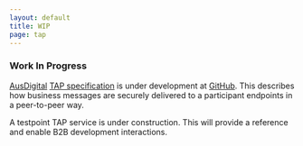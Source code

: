```yaml
---
layout: default
title: WIP
page: tap
---
```

### Work In Progress

[AusDigital](http://ausdigital.org) [TAP specification](https://ausdigital-tap.readthedocs.io) is under development at [GitHub](https://github.com/ausdigital/ausdigital-tap/). This describes how business messages are securely delivered to a participant endpoints in a peer-to-peer way.

A testpoint TAP service is under construction. This will provide a reference and enable B2B development interactions.